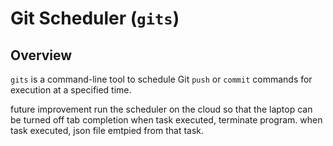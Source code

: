 # Git Scheduler (`gits`)

## Overview
`gits` is a command-line tool to schedule Git `push` or `commit` commands for execution at a specified time.

future improvement
run the scheduler on the cloud so that the laptop can be turned off
tab completion
when task executed, terminate program. 
when task executed, json file emtpied from that task.